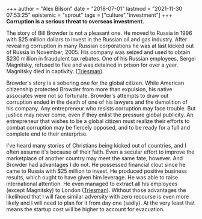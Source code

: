 +++
author = "Alex Bilson"
date = "2018-07-01"
lastmod = "2021-11-30 07:53:25"
epistemic = "sprout"
tags = ["culture","investment"]
+++
**Corruption is a serious threat to overseas investment.**

The story of Bill Browder is not a pleasant one.  He moved to Russia in 1996 with $25 million dollars to invest in the Russian oil and gas industry.  After revealing corruption in many Russian corporations he was at last kicked out of Russia in November, 2005.  His company was seized and used to obtain $230 million in fraudulent tax rebates.  One of his Russian employees, Sergei Magnitsky, refused to flee and was detained in prison for over a year.  Magnitsky died in captivity. ([Triesman](http://www.billbrowder.com/reviews)).

Browder's story is a sobering one for the global citizen.  While American citizenship protected Browder from more than expulsion, his native associates were not so fortunate.  Browder's attempts to draw out corruption ended in the death of one of his lawyers and the demolition of his company.  Any entrepreneur who resists corruption may face trouble.  But justice may never come, even if they enlist the pressure global publicity.  An entrepreneur that wishes to be a global citizen must realize their efforts to combat corruption may be fiercely opposed, and to be ready for a full and complete end to their enterprise.

I've heard many stories of Christians being kicked out of countries, and I often assume it's because of their faith.  Even a secular effort to improve the marketplace of another country may meet the same fate, however.  And Browder had advantages I do not.  He possessed financial clout since he came to Russia with $25 million to invest.  He produced positive business results, which ought to have given him leverage.  He was able to raise international attention.  He even managed to extract all his employees (except Magnitsky) to London ([Triesman](http://www.billbrowder.com/reviews)).  Without those advantages the likelihood that I will face similar adversity with zero recourse is even more likely and I will need to plan for it from day one (sadly).  At the very least that means the startup cost will be higher to account for evacuation.
